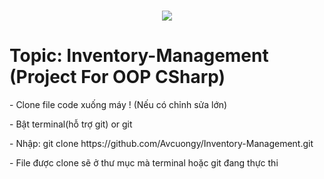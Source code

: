 <h1 align="center">
    <img src="https://readme-typing-svg.herokuapp.com/?font=Righteous&size=35&center=true&vCenter=true&width=500&height=70&duration=4000&lines=Hi+!+💕;+Work+Here+Mấy+Con+Hàng+!;" />
</h1>

# Topic: Inventory-Management (Project For OOP CSharp)
</p>
- Clone file code xuống máy ! (Nếu có chỉnh sửa lớn)
</p>
- Bật terminal(hỗ trợ git) or git
</p>
- Nhập: git clone https://github.com/Avcuongy/Inventory-Management.git 
</p>
- File được clone sẽ ở thư mục mà terminal hoặc git đang thực thi
</p>


